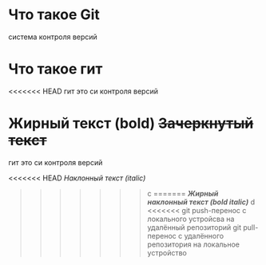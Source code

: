 # Что такое Git


система контроля версий
# Что такое гит

<<<<<<< HEAD
гит это си контроля версий

**Жирный текст (bold)**
~~Зачеркнутый текст~~
=======
гит это си контроля версий 

<<<<<<< HEAD
*Наклонный текст (italic)*
>>>>>>> c
=======
***Жирный наклонный текст (bold italic)***
>>>>>>> d <<<<<<<
git push-перенос с локального устройсва на удалённый репозиторий
git pull-перенос с удалённого репозитория на  локальное устройство
